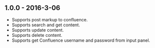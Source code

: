 1.0.0 - 2016-3-06
-----------------

* Supports post markup to confluence.
* Supports search and get content.
* Supports update content.
* Supports delete content.
* Supports get Confluence username and password from input panel.
